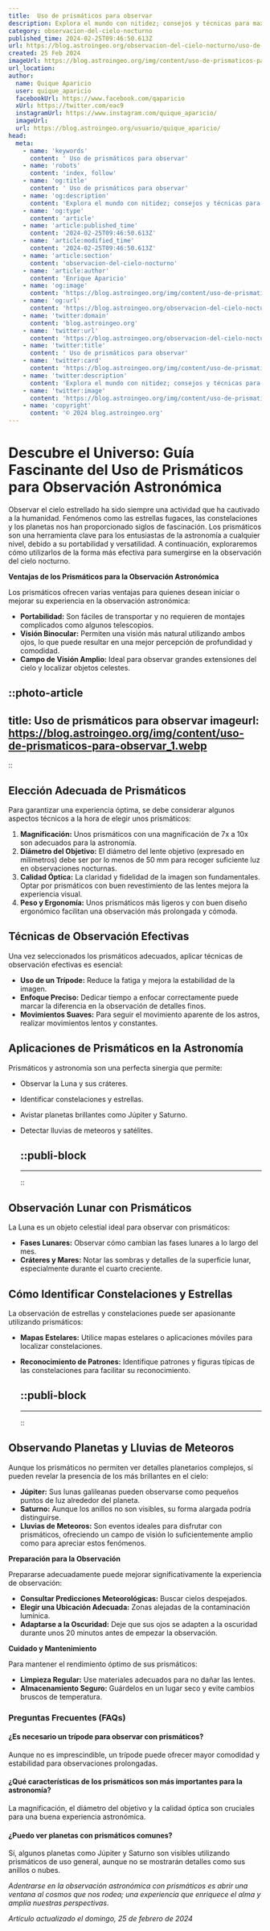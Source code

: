 ```yaml
---
title:  Uso de prismáticos para observar
description: Explora el mundo con nitidez; consejos y técnicas para maximizar la experiencia de observación con tus prismáticos. ¡Aventura visual garantizada!
category: observacion-del-cielo-nocturno
published_time: 2024-02-25T09:46:50.613Z
url: https://blog.astroingeo.org/observacion-del-cielo-nocturno/uso-de-prismaticos-para-observar
created: 25 Feb 2024
imageUrl: https://blog.astroingeo.org/img/content/uso-de-prismaticos-para-observar_1.webp
url_location:
author:
  name: Quique Aparicio
  user: quique_aparicio
  facebookUrl: https://www.facebook.com/qaparicio
  xUrl: https://twitter.com/eac9
  instagramUrl: https://www.instagram.com/quique_aparicio/
  imageUrl: 
  url: https://blog.astroingeo.org/usuario/quique_aparicio/
head:
  meta:
    - name: 'keywords'
      content: ' Uso de prismáticos para observar'
    - name: 'robots'
      content: 'index, follow'
    - name: 'og:title'
      content: ' Uso de prismáticos para observar'
    - name: 'og:description'
      content: 'Explora el mundo con nitidez; consejos y técnicas para maximizar la experiencia de observación con tus prismáticos. ¡Aventura visual garantizada!'
    - name: 'og:type'
      content: 'article'
    - name: 'article:published_time'
      content: '2024-02-25T09:46:50.613Z'
    - name: 'article:modified_time'
      content: '2024-02-25T09:46:50.613Z'
    - name: 'article:section'
      content: 'observacion-del-cielo-nocturno'
    - name: 'article:author'
      content: 'Enrique Aparicio'
    - name: 'og:image'
      content: 'https://blog.astroingeo.org/img/content/uso-de-prismaticos-para-observar_1.webp'
    - name: 'og:url'
      content: 'https://blog.astroingeo.org/observacion-del-cielo-nocturno/uso-de-prismaticos-para-observar'
    - name: 'twitter:domain'
      content: 'blog.astroingeo.org'
    - name: 'twitter:url'
      content: 'https://blog.astroingeo.org/observacion-del-cielo-nocturno/uso-de-prismaticos-para-observar'
    - name: 'twitter:title'
      content: ' Uso de prismáticos para observar'
    - name: 'twitter:card'
      content: 'https://blog.astroingeo.org/img/content/uso-de-prismaticos-para-observar_1.webp'
    - name: 'twitter:description'
      content: 'Explora el mundo con nitidez; consejos y técnicas para maximizar la experiencia de observación con tus prismáticos. ¡Aventura visual garantizada!'
    - name: 'twitter:image'
      content: 'https://blog.astroingeo.org/img/content/uso-de-prismaticos-para-observar_1.webp'
    - name: 'copyright'
      content: '© 2024 blog.astroingeo.org'
---
```

# Descubre el Universo: Guía Fascinante del Uso de Prismáticos para Observación Astronómica

Observar el cielo estrellado ha sido siempre una actividad que ha cautivado a la humanidad. Fenómenos como las estrellas fugaces, las constelaciones y los planetas nos han proporcionado siglos de fascinación. Los prismáticos son una herramienta clave para los entusiastas de la astronomía a cualquier nivel, debido a su portabilidad y versatilidad. A continuación, exploraremos cómo utilizarlos de la forma más efectiva para sumergirse en la observación del cielo nocturno.

**Ventajas de los Prismáticos para la Observación Astronómica**

Los prismáticos ofrecen varias ventajas para quienes desean iniciar o mejorar su experiencia en la observación astronómica:

- **Portabilidad:** Son fáciles de transportar y no requieren de montajes complicados como algunos telescopios.
- **Visión Binocular:** Permiten una visión más natural utilizando ambos ojos, lo que puede resultar en una mejor percepción de profundidad y comodidad.
- **Campo de Visión Amplio:** Ideal para observar grandes extensiones del cielo y localizar objetos celestes.


::photo-article
---
title:  Uso de prismáticos para observar
imageurl: https://blog.astroingeo.org/img/content/uso-de-prismaticos-para-observar_1.webp
---
::


## Elección Adecuada de Prismáticos

Para garantizar una experiencia óptima, se debe considerar algunos aspectos técnicos a la hora de elegir unos prismáticos:

1. **Magnificación:** Unos prismáticos con una magnificación de 7x a 10x son adecuados para la astronomía.
2. **Diámetro del Objetivo:** El diámetro del lente objetivo (expresado en milímetros) debe ser por lo menos de 50 mm para recoger suficiente luz en observaciones nocturnas.
3. **Calidad Óptica:** La claridad y fidelidad de la imagen son fundamentales. Optar por prismáticos con buen revestimiento de las lentes mejora la experiencia visual.
4. **Peso y Ergonomía:** Unos prismáticos más ligeros y con buen diseño ergonómico facilitan una observación más prolongada y cómoda.

## Técnicas de Observación Efectivas

Una vez seleccionados los prismáticos adecuados, aplicar técnicas de observación efectivas es esencial:

- **Uso de un Trípode:** Reduce la fatiga y mejora la estabilidad de la imagen.
- **Enfoque Preciso:** Dedicar tiempo a enfocar correctamente puede marcar la diferencia en la observación de detalles finos.
- **Movimientos Suaves:** Para seguir el movimiento aparente de los astros, realizar movimientos lentos y constantes.

## Aplicaciones de Prismáticos en la Astronomía

Prismáticos y astronomía son una perfecta sinergia que permite:

- Observar la Luna y sus cráteres.
- Identificar constelaciones y estrellas.
- Avistar planetas brillantes como Júpiter y Saturno.
- Detectar lluvias de meteoros y satélites.


  ::publi-block
  ---
  ---
  ::
  
  
## Observación Lunar con Prismáticos

La Luna es un objeto celestial ideal para observar con prismáticos:

- **Fases Lunares:** Observar cómo cambian las fases lunares a lo largo del mes.
- **Cráteres y Mares:** Notar las sombras y detalles de la superficie lunar, especialmente durante el cuarto creciente.

## Cómo Identificar Constelaciones y Estrellas

La observación de estrellas y constelaciones puede ser apasionante utilizando prismáticos:

- **Mapas Estelares:** Utilice mapas estelares o aplicaciones móviles para localizar constelaciones.
- **Reconocimiento de Patrones:** Identifique patrones y figuras típicas de las constelaciones para facilitar su reconocimiento.


  ::publi-block
  ---
  ---
  ::
  
  
## Observando Planetas y Lluvias de Meteoros

Aunque los prismáticos no permiten ver detalles planetarios complejos, sí pueden revelar la presencia de los más brillantes en el cielo:

- **Júpiter:** Sus lunas galileanas pueden observarse como pequeños puntos de luz alrededor del planeta.
- **Saturno:** Aunque los anillos no son visibles, su forma alargada podría distinguirse.
- **Lluvias de Meteoros:** Son eventos ideales para disfrutar con prismáticos, ofreciendo un campo de visión lo suficientemente amplio como para apreciar estos fenómenos.

**Preparación para la Observación**

Prepararse adecuadamente puede mejorar significativamente la experiencia de observación:

- **Consultar Predicciones Meteorológicas:** Buscar cielos despejados.
- **Elegir una Ubicación Adecuada:** Zonas alejadas de la contaminación lumínica.
- **Adaptarse a la Oscuridad:** Deje que sus ojos se adapten a la oscuridad durante unos 20 minutos antes de empezar la observación.

**Cuidado y Mantenimiento**

Para mantener el rendimiento óptimo de sus prismáticos:

- **Limpieza Regular:** Use materiales adecuados para no dañar las lentes.
- **Almacenamiento Seguro:** Guárdelos en un lugar seco y evite cambios bruscos de temperatura.

### **Preguntas Frecuentes (FAQs)**

#### ¿Es necesario un trípode para observar con prismáticos?
Aunque no es imprescindible, un trípode puede ofrecer mayor comodidad y estabilidad para observaciones prolongadas.

#### ¿Qué características de los prismáticos son más importantes para la astronomía?
La magnificación, el diámetro del objetivo y la calidad óptica son cruciales para una buena experiencia astronómica.

#### ¿Puedo ver planetas con prismáticos comunes?
Sí, algunos planetas como Júpiter y Saturno son visibles utilizando prismáticos de uso general, aunque no se mostrarán detalles como sus anillos o nubes.

*Adentrarse en la observación astronómica con prismáticos es abrir una ventana al cosmos que nos rodea; una experiencia que enriquece el alma y amplía nuestras perspectivas*.

_Artículo actualizado el domingo, 25 de febrero de 2024_